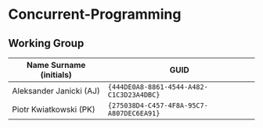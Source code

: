 # Concurrent-Programming

## Working Group

| Name Surname (initials) | GUID                                     |
| ----------------------- | ---------------------------------------- |
| Aleksander Janicki (AJ) | `{444DE0A8-8861-4544-A482-C1C3D23A4DBC}` |
| Piotr Kwiatkowski (PK)  | `{275038D4-C457-4F8A-95C7-A807DEC6EA91}` |